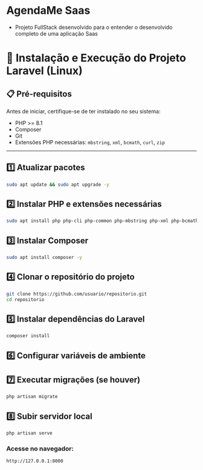# AgendaMe Saas
- Projeto FullStack desenvolvido para o entender o desenvolvido completo de uma aplicação Saas

# 🚀 Instalação e Execução do Projeto Laravel (Linux)

## 📋 Pré-requisitos
Antes de iniciar, certifique-se de ter instalado no seu sistema:
- PHP >= 8.1
- Composer
- Git
- Extensões PHP necessárias: `mbstring`, `xml`, `bcmath`, `curl`, `zip`

---

## 1️⃣ Atualizar pacotes
```bash
sudo apt update && sudo apt upgrade -y

```

## 2️⃣ Instalar PHP e extensões necessárias

```bash
sudo apt install php php-cli php-common php-mbstring php-xml php-bcmath php-curl php-zip unzip curl git -y
```

## 3️⃣ Instalar Composer

```bash
sudo apt install composer -y

```


## 4️⃣ Clonar o repositório do projeto

```bash
git clone https://github.com/usuario/repositorio.git
cd repositorio

```

## 5️⃣ Instalar dependências do Laravel

```bash
composer install
```

## 6️⃣ Configurar variáveis de ambiente

## 7️⃣ Executar migrações (se houver)

```bash 
php artisan migrate
```

## 8️⃣ Subir servidor local

```bash 
php artisan serve
```

### Acesse no navegador:

```bash
http://127.0.0.1:8000
```